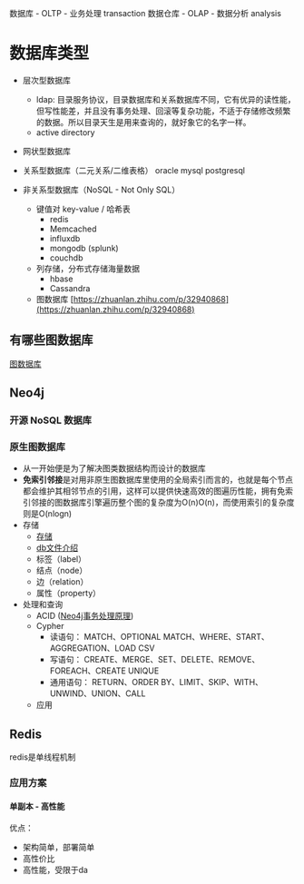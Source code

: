 数据库 - OLTP - 业务处理 transaction
数据仓库 - OLAP - 数据分析 analysis
# 数据库类型
- 层次型数据库
	- ldap: 目录服务协议，目录数据库和关系数据库不同，它有优异的读性能，但写性能差，并且没有事务处理、回滚等复杂功能，不适于存储修改频繁的数据。所以目录天生是用来查询的，就好象它的名字一样。
	- active directory
- 网状型数据库
- 关系型数据库（二元关系/二维表格）
oracle
mysql
postgresql

- 非关系型数据库（NoSQL - Not Only SQL）
	- 键值对 key-value / 哈希表
		- redis
		- Memcached
		- influxdb
		- mongodb (splunk)
		- couchdb
	- 列存储，分布式存储海量数据
		- hbase
		- Cassandra
	- 图数据库
[https://zhuanlan.zhihu.com/p/32940868](https://zhuanlan.zhihu.com/p/32940868)

## 有哪些图数据库
[图数据库](https://zh.wikipedia.org/wiki/%E5%9B%BE%E6%95%B0%E6%8D%AE%E5%BA%93)
## Neo4j
### 开源 NoSQL 数据库
### 原生图数据库
- 从一开始便是为了解决图类数据结构而设计的数据库
- **免索引邻接**是对用非原生图数据库里使用的全局索引而言的，也就是每个节点都会维护其相邻节点的引用，这样可以提供快速高效的图遍历性能，拥有免索引邻接的图数据库引擎遍历整个图的复杂度为O(n)O(n)，而使用索引的复杂度则是O(nlogn)
- 存储
	- [存储](https://blog.csdn.net/u010945683/article/details/79790142)
	- [db文件介绍](http://sunxiang0918.cn/2015/06/27/neo4j-%E5%BA%95%E5%B1%82%E5%AD%98%E5%82%A8%E7%BB%93%E6%9E%84%E5%88%86%E6%9E%90/)
	- 标签（label）
	- 结点（node）
	- 边（relation）
	- 属性（property）
- 处理和查询
	- ACID ([Neo4j事务处理原理](https://www.cnblogs.com/kismetv/p/10331633.html))
	- Cypher
		-   读语句： MATCH、OPTIONAL MATCH、WHERE、START、AGGREGATION、LOAD CSV
		-   写语句： CREATE、MERGE、SET、DELETE、REMOVE、FOREACH、CREATE UNIQUE
		-   通用语句： RETURN、ORDER BY、LIMIT、SKIP、WITH、UNWIND、UNION、CALL
	- 应用
## Redis
redis是单线程机制
### 应用方案
#### 单副本 - 高性能
优点：
- 架构简单，部署简单
- 高性价比
- 高性能，受限于da
<!--stackedit_data:
eyJoaXN0b3J5IjpbMTIzNDM5MDUxNiwtMTQyMjQxNDE0OV19
-->